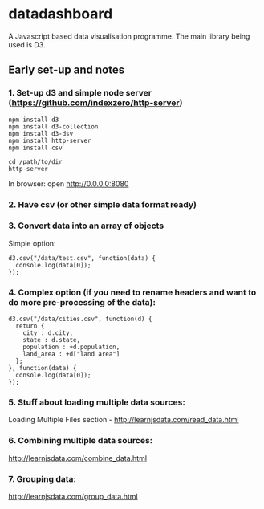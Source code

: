 # datadashboard
A Javascript based data visualisation programme. The main library being used is D3.

## Early set-up and notes

### 1. Set-up d3 and simple node server (https://github.com/indexzero/http-server)
```
npm install d3
npm install d3-collection
npm install d3-dsv
npm install http-server
npm install csv
```
```
cd /path/to/dir
http-server
```
In browser: open http://0.0.0.0:8080

### 2. Have csv (or other simple data format ready)

### 3. Convert data into an array of objects

Simple option:

```
d3.csv("/data/test.csv", function(data) {
  console.log(data[0]);
});
```

### 4. Complex option (if you need to rename headers and want to do more pre-processing of the data):

```
d3.csv("/data/cities.csv", function(d) {
  return {
    city : d.city,
    state : d.state,
    population : +d.population,
    land_area : +d["land area"]
  };
}, function(data) {
  console.log(data[0]);
});
```

### 5. Stuff about loading multiple data sources:
Loading Multiple Files section - http://learnjsdata.com/read_data.html

### 6. Combining multiple data sources:
http://learnjsdata.com/combine_data.html

### 7. Grouping data:
http://learnjsdata.com/group_data.html
